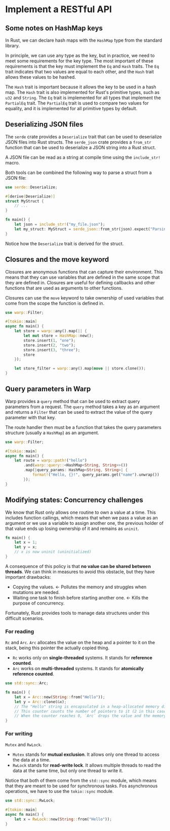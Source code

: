 # Implement a RESTful API

## Some notes on HashMap keys

In Rust, we can declare hash maps with the `HashMap` type from the standard library.

In principle, we can use any type as the key, but in practice, we need to meet some requirements for the key type. The
most important of these requirements is that the key must implement the `Eq` and `Hash` traits. The `Eq` trait indicates
that two values are equal to each other, and the `Hash` trait allows these values to be hashed.

The `Hash` trait is important because it allows the key to be used in a hash map. The `Hash` trait is also implemented
for Rust's primitive types, such as `u32` and `String`. The `Eq` trait is implemented for all types that implement
the `PartialEq` trait. The `PartialEq` trait is used to compare two values for equality, and it is implemented for all
primitive types by default.

## Deserializing JSON files

The `serde` crate provides a `Deserialize` trait that can be used to deserialize JSON files into Rust structs. The
`serde_json` crate provides a `from_str` function that can be used to deserialize a JSON string into a Rust struct.

A JSON file can be read as a string at compile time using the `include_str!` macro.

Both tools can be combined the following way to parse a struct from a JSON file:

```rust
use serde::Deserialize;

#[derive(Deserialize)]
struct MyStruct {
    // ...
}

fn main() {
    let json = include_str!("my_file.json");
    let my_struct: MyStruct = serde_json::from_str(json).expect("Parsing error");
}
```

Notice how the `Deserialize` trait is derived for the struct.

## Closures and the move keyword

Closures are anonymous functions that can capture their environment. This means that they can use variables that are
defined in the same scope that they are defined in. Closures are useful for defining callbacks and other functions that
are used as arguments to other functions.

Closures can use the `move` keyword to take ownership of used variables that come from the scope the function is defined
in.

```rust
use warp::Filter;

#[tokio::main]
async fn main() {
    let store = warp::any().map(|| {
        let mut store = HashMap::new();
        store.insert(1, "one");
        store.insert(2, "two");
        store.insert(3, "three");
        store
    });

    let store_filter = warp::any().map(move || store.clone());
}
```

## Query parameters in Warp

Warp provides a `query` method that can be used to extract query parameters from a request. The `query` method takes a
key as an argument and returns a `Filter` that can be used to extract the value of the query parameter with that key.

The route handler then must be a function that takes the query parameters structure (usually a `HashMap`) as an
argument.

```rust
use warp::Filter;

#[tokio::main]
async fn main() {
    let route = warp::path!("hello")
        .and(warp::query::<HashMap<String, String>>())
        .map(|query_params: HashMap<String, String>| {
            format!("Hello, {}!", query_params.get("name").unwrap())
        });
}
```

## Modifying states: Concurrency challenges

We know that Rust only allows one routine to own a value at a time. This includes function callings, which means that
when we pass a value as an argument or we use a variable to assign another one, the previous holder of that value ends
up losing ownership of it and remains as `uninit`.

```rust
fn main() {
    let x = 1;
    let y = x;
    // x is now uninit (uninitialized)
}
```

A consequence of this policy is that **no value can be shared between threads**. We can think in measures to avoid this
obstacle, but they have important drawbacks:

- Copying the values. <- Pollutes the memory and struggles when mutations are needed.
- Waiting one task to finish before starting another one.  <- Kills the purpose of concurrency.

Fortunately, Rust provides tools to manage data structures under this difficult scenarios.

### For reading

`Rc` and `Arc`. `Arc` allocates the value on the heap and a pointer to it on the stack, being this pointer the actually
copied thing.

- `Rc` works only on **single-threaded** systems. It stands for **reference counted**.
- `Arc` works on **multi-threaded** systems. It stands for **atomically reference counted**.

```rust
use std::sync::Arc;

fn main() {
    let x = Arc::new(String::from("Hello"));
    let y = Arc::clone(&x);
    // The "Hello" string is encapsulated in a heap-allocated memory direction with a counter.
    // This counter counts the number of pointers to it (2 in this case).
    // When the counter reaches 0, `Arc` drops the value and the memory is freed.
}
```

### For writing

`Mutex` and `RwLock`.

- `Mutex` stands for **mutual exclusion**. It allows only one thread to access the data at a time.
- `RwLock` stands for **read-write lock**. It allows multiple threads to read the data at the same time, but only one
  thread to write it.

Notice that both of them come from the `std::sync` module, which means that they are meant to be used for synchronous
tasks. Fos asynchronous operations, we have to use the `tokio::sync` module.

```rust
use std::sync::RwLock;

#[tokio::main]
async fn main() {
    let x = RwLock::new(String::from("Hello"));
}
```
